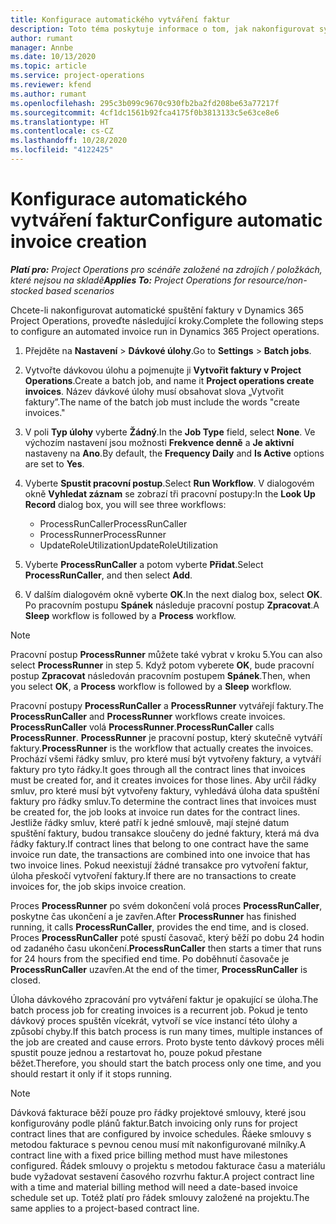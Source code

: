 ```yaml
---
title: Konfigurace automatického vytváření faktur
description: Toto téma poskytuje informace o tom, jak nakonfigurovat systém pro automatické generování faktur.
author: rumant
manager: Annbe
ms.date: 10/13/2020
ms.topic: article
ms.service: project-operations
ms.reviewer: kfend
ms.author: rumant
ms.openlocfilehash: 295c3b099c9670c930fb2ba2fd208be63a77217f
ms.sourcegitcommit: 4cf1dc1561b92fca4175f0b3813133c5e63ce8e6
ms.translationtype: HT
ms.contentlocale: cs-CZ
ms.lasthandoff: 10/28/2020
ms.locfileid: "4122425"
---
```

# <a name="configure-automatic-invoice-creation"></a><span data-ttu-id="49e7a-103">Konfigurace automatického vytváření faktur</span><span class="sxs-lookup"><span data-stu-id="49e7a-103">Configure automatic invoice creation</span></span>

<span data-ttu-id="49e7a-104">_**Platí pro:** Project Operations pro scénáře založené na zdrojích / položkách, které nejsou na skladě_</span><span class="sxs-lookup"><span data-stu-id="49e7a-104">_**Applies To:** Project Operations for resource/non-stocked based scenarios_</span></span>


<span data-ttu-id="49e7a-105">Chcete-li nakonfigurovat automatické spuštění faktury v Dynamics 365 Project Operations, proveďte následující kroky.</span><span class="sxs-lookup"><span data-stu-id="49e7a-105">Complete the following steps to configure an automated invoice run in Dynamics 365 Project operations.</span></span>

1. <span data-ttu-id="49e7a-106">Přejděte na **Nastavení** > **Dávkové úlohy**.</span><span class="sxs-lookup"><span data-stu-id="49e7a-106">Go to **Settings** > **Batch jobs**.</span></span>
2. <span data-ttu-id="49e7a-107">Vytvořte dávkovou úlohu a pojmenujte ji **Vytvořit faktury v Project Operations**.</span><span class="sxs-lookup"><span data-stu-id="49e7a-107">Create a batch job, and name it **Project operations create invoices**.</span></span> <span data-ttu-id="49e7a-108">Název dávkové úlohy musí obsahovat slova „Vytvořit faktury”.</span><span class="sxs-lookup"><span data-stu-id="49e7a-108">The name of the batch job must include the words "create invoices."</span></span>
3. <span data-ttu-id="49e7a-109">V poli **Typ úlohy** vyberte **Žádný**.</span><span class="sxs-lookup"><span data-stu-id="49e7a-109">In the **Job Type** field, select **None**.</span></span> <span data-ttu-id="49e7a-110">Ve výchozím nastavení jsou možnosti **Frekvence denně** a **Je aktivní** nastaveny na **Ano**.</span><span class="sxs-lookup"><span data-stu-id="49e7a-110">By default, the **Frequency Daily** and **Is Active** options are set to **Yes**.</span></span>
4. <span data-ttu-id="49e7a-111">Vyberte **Spustit pracovní postup**.</span><span class="sxs-lookup"><span data-stu-id="49e7a-111">Select **Run Workflow**.</span></span> <span data-ttu-id="49e7a-112">V dialogovém okně **Vyhledat záznam** se zobrazí tři pracovní postupy:</span><span class="sxs-lookup"><span data-stu-id="49e7a-112">In the **Look Up Record** dialog box, you will see three workflows:</span></span>

    - <span data-ttu-id="49e7a-113">ProcessRunCaller</span><span class="sxs-lookup"><span data-stu-id="49e7a-113">ProcessRunCaller</span></span>
    - <span data-ttu-id="49e7a-114">ProcessRunner</span><span class="sxs-lookup"><span data-stu-id="49e7a-114">ProcessRunner</span></span>
    - <span data-ttu-id="49e7a-115">UpdateRoleUtilization</span><span class="sxs-lookup"><span data-stu-id="49e7a-115">UpdateRoleUtilization</span></span>

5. <span data-ttu-id="49e7a-116">Vyberte **ProcessRunCaller** a potom vyberte **Přidat**.</span><span class="sxs-lookup"><span data-stu-id="49e7a-116">Select **ProcessRunCaller**, and then select **Add**.</span></span>
6. <span data-ttu-id="49e7a-117">V dalším dialogovém okně vyberte **OK**.</span><span class="sxs-lookup"><span data-stu-id="49e7a-117">In the next dialog box, select **OK**.</span></span> <span data-ttu-id="49e7a-118">Po pracovním postupu **Spánek** následuje pracovní postup **Zpracovat**.</span><span class="sxs-lookup"><span data-stu-id="49e7a-118">A **Sleep** workflow is followed by a **Process** workflow.</span></span>

  > [!NOTE]
  > <span data-ttu-id="49e7a-119">Pracovní postup **ProcessRunner** můžete také vybrat v kroku 5.</span><span class="sxs-lookup"><span data-stu-id="49e7a-119">You can also select **ProcessRunner** in step 5.</span></span> <span data-ttu-id="49e7a-120">Když potom vyberete **OK**, bude pracovní postup **Zpracovat** následován pracovním postupem **Spánek**.</span><span class="sxs-lookup"><span data-stu-id="49e7a-120">Then, when you select **OK**, a **Process** workflow is followed by a **Sleep** workflow.</span></span>

<span data-ttu-id="49e7a-121">Pracovní postupy **ProcessRunCaller** a **ProcessRunner** vytvářejí faktury.</span><span class="sxs-lookup"><span data-stu-id="49e7a-121">The **ProcessRunCaller** and **ProcessRunner** workflows create invoices.</span></span> <span data-ttu-id="49e7a-122">**ProcessRunCaller** volá **ProcessRunner**.</span><span class="sxs-lookup"><span data-stu-id="49e7a-122">**ProcessRunCaller** calls **ProcessRunner**.</span></span> <span data-ttu-id="49e7a-123">**ProcessRunner** je pracovní postup, který skutečně vytváří faktury.</span><span class="sxs-lookup"><span data-stu-id="49e7a-123">**ProcessRunner** is the workflow that actually creates the invoices.</span></span> <span data-ttu-id="49e7a-124">Prochází všemi řádky smluv, pro které musí být vytvořeny faktury, a vytváří faktury pro tyto řádky.</span><span class="sxs-lookup"><span data-stu-id="49e7a-124">It goes through all the contract lines that invoices must be created for, and it creates invoices for those lines.</span></span> <span data-ttu-id="49e7a-125">Aby určil řádky smluv, pro které musí být vytvořeny faktury, vyhledává úloha data spuštění faktury pro řádky smluv.</span><span class="sxs-lookup"><span data-stu-id="49e7a-125">To determine the contract lines that invoices must be created for, the job looks at invoice run dates for the contract lines.</span></span> <span data-ttu-id="49e7a-126">Jestliže řádky smluv, které patří k jedné smlouvě, mají stejné datum spuštění faktury, budou transakce sloučeny do jedné faktury, která má dva řádky faktury.</span><span class="sxs-lookup"><span data-stu-id="49e7a-126">If contract lines that belong to one contract have the same invoice run date, the transactions are combined into one invoice that has two invoice lines.</span></span> <span data-ttu-id="49e7a-127">Pokud neexistují žádné transakce pro vytvoření faktur, úloha přeskočí vytvoření faktury.</span><span class="sxs-lookup"><span data-stu-id="49e7a-127">If there are no transactions to create invoices for, the job skips invoice creation.</span></span>

<span data-ttu-id="49e7a-128">Proces **ProcessRunner** po svém dokončení volá proces **ProcessRunCaller**, poskytne čas ukončení a je zavřen.</span><span class="sxs-lookup"><span data-stu-id="49e7a-128">After **ProcessRunner** has finished running, it calls **ProcessRunCaller**, provides the end time, and is closed.</span></span> <span data-ttu-id="49e7a-129">Proces **ProcessRunCaller** poté spustí časovač, který běží po dobu 24 hodin od zadaného času ukončení.</span><span class="sxs-lookup"><span data-stu-id="49e7a-129">**ProcessRunCaller** then starts a timer that runs for 24 hours from the specified end time.</span></span> <span data-ttu-id="49e7a-130">Po doběhnutí časovače je **ProcessRunCaller** uzavřen.</span><span class="sxs-lookup"><span data-stu-id="49e7a-130">At the end of the timer, **ProcessRunCaller** is closed.</span></span>

<span data-ttu-id="49e7a-131">Úloha dávkového zpracování pro vytváření faktur je opakující se úloha.</span><span class="sxs-lookup"><span data-stu-id="49e7a-131">The batch process job for creating invoices is a recurrent job.</span></span> <span data-ttu-id="49e7a-132">Pokud je tento dávkový proces spuštěn vícekrát, vytvoří se více instancí této úlohy a způsobí chyby.</span><span class="sxs-lookup"><span data-stu-id="49e7a-132">If this batch process is run many times, multiple instances of the job are created and cause errors.</span></span> <span data-ttu-id="49e7a-133">Proto byste tento dávkový proces měli spustit pouze jednou a restartovat ho, pouze pokud přestane běžet.</span><span class="sxs-lookup"><span data-stu-id="49e7a-133">Therefore, you should start the batch process only one time, and you should restart it only if it stops running.</span></span>

> [!NOTE]
> <span data-ttu-id="49e7a-134">Dávková fakturace běží pouze pro řádky projektové smlouvy, které jsou konfigurovány podle plánů faktur.</span><span class="sxs-lookup"><span data-stu-id="49e7a-134">Batch invoicing only runs for project contract lines that are configured by invoice schedules.</span></span> <span data-ttu-id="49e7a-135">Řáeke smlouvy s metodou fakturace s pevnou cenou musí mít nakonfigurované milníky.</span><span class="sxs-lookup"><span data-stu-id="49e7a-135">A contract line with a fixed price billing method must have milestones configured.</span></span> <span data-ttu-id="49e7a-136">Řádek smlouvy o projektu s metodou fakturace času a materiálu bude vyžadovat sestavení časového rozvrhu faktur.</span><span class="sxs-lookup"><span data-stu-id="49e7a-136">A project contract line with a time and material billing method will need a date-based invoice schedule set up.</span></span> <span data-ttu-id="49e7a-137">Totéž platí pro řádek smlouvy založené na projektu.</span><span class="sxs-lookup"><span data-stu-id="49e7a-137">The same applies to a project-based contract line.</span></span>     
